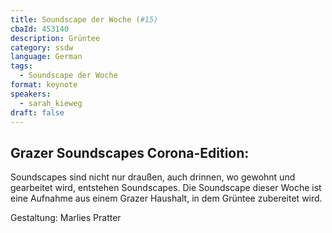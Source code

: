 ```yaml
---
title: Soundscape der Woche (#15)
cbaId: 453140
description: Grüntee
category: ssdw
language: German
tags:
  - Soundscape der Woche
format: keynote
speakers:
  - sarah_kieweg
draft: false
---
```

## Grazer Soundscapes Corona-Edition:

Soundscapes sind nicht nur draußen, auch drinnen, wo gewohnt und gearbeitet wird, entstehen Soundscapes. Die Soundscape dieser Woche ist eine Aufnahme aus einem Grazer Haushalt, in dem Grüntee zubereitet wird.

Gestaltung: Marlies Pratter
